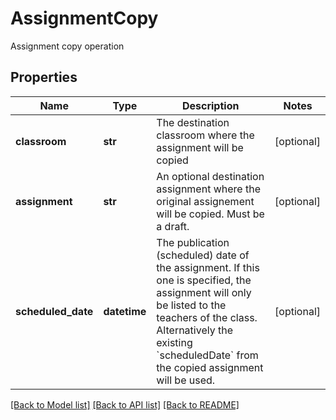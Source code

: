 # AssignmentCopy

Assignment copy operation
## Properties
Name | Type | Description | Notes
------------ | ------------- | ------------- | -------------
**classroom** | **str** | The destination classroom where the assignment will be copied | [optional] 
**assignment** | **str** | An optional destination assignment where the original assignement will be copied. Must be a draft. | [optional] 
**scheduled_date** | **datetime** | The publication (scheduled) date of the assignment. If this one is specified, the assignment will only be listed to the teachers of the class. Alternatively the existing &#x60;scheduledDate&#x60; from the copied assignment will be used.  | [optional] 

[[Back to Model list]](../README.md#documentation-for-models) [[Back to API list]](../README.md#documentation-for-api-endpoints) [[Back to README]](../README.md)



